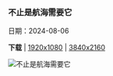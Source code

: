 ### 不止是航海需要它

日期：2024-08-06

**下载**  |  [1920x1080](https://cn.bing.com/th?id=OHR.MichiganLighthouse_ZH-CN0581377136_1920x1080.jpg)  |  [3840x2160](https://cn.bing.com/th?id=OHR.MichiganLighthouse_ZH-CN0581377136_UHD.jpg)

![不止是航海需要它](https://cn.bing.com/th?id=OHR.MichiganLighthouse_ZH-CN0581377136_1920x1080.jpg "圣约瑟夫北码头内灯和外灯，密歇根州，美国 (© Kenneth Keifer/Getty Images)")

